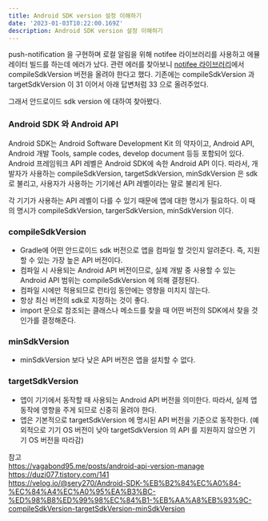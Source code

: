 ```yaml
---
title: Android SDK version 설정 이해하기
date: '2023-01-03T10:22:00.169Z'
description: Android SDK version 설정 이해하기
---
```


push-notification 을 구현하며 로컬 알림을 위해 notifee 라이브러리를 사용하고 에뮬레이터 빌드를 하는데 에러가 났다. 관련 에러를 찾아보니 <a href="https://github.com/invertase/notifee/issues/528" target="_blank">notifee 라이브러리</a>에서 compileSdkVersion 버전을 올려야 한다고 했다.
기존에는 compileSdkVersion 과 targetSdkVersion 이 31 이어서 아래 답변처럼 33 으로 올려주었다.

그래서 안드로이드 sdk version 에 대하여 찾아봤다.

### Android SDK 와 Android API

Android SDK는 Android Software Development Kit 의 약자이고, Android API, Android 개발 Tools, sample codes, develop document 등등 포함되어 있다.
Android 프레임워크 API 레벨은 Android SDK에 속한 Android API 이다.
따라서, 개발자가 사용하는 compileSdkVersion, targetSdkVersion, minSdkVersion 은 sdk 로 불리고, 사용자가 사용하는 기기에선 API 레벨이라는 말로 불리게 된다.

각 기기가 사용하는 API 레벨이 다를 수 있기 때문에 앱에 대한 명시가 필요하다. 이 때의 명시가 compileSdkVersion, targerSdkVersion, minSdkVersion 이다.

### compileSdkVersion

- Gradle에 어떤 안드로이드 sdk 버전으로 앱을 컴파일 할 것인지 알려준다. 즉, 지원할 수 있는 가장 높은 API 버전이다.
- 컴파일 시 사용되는 Android API 버전이므로, 실제 개발 중 사용할 수 있는 Android API 범위는 compileSdkVersion 에 의해 결정된다.
- 컴파일 시에만 적용되므로 런타임 동안에는 영향을 미치지 않는다.
- 항상 최신 버전의 sdk로 지정하는 것이 좋다.
- import 문으로 참조되는 클래스나 메소드를 찾을 때 어떤 버전의 SDK에서 찾을 것인가를 결정해준다.

### minSdkVersion

- minSdkVersion 보다 낮은 API 버전은 앱을 설치할 수 없다.

### targetSdkVersion

- 앱이 기기에서 동작할 때 사용되는 Android API 버전을 의미한다. 따라서, 실제 앱 동작에 영향을 주게 되므로 신중히 올려야 한다.
- 앱은 기본적으로 targetSdkVersion 에 명시된 API 버전을 기준으로 동작한다.
  (예외적으로 기기 OS 버전이 낮아 targetSdkVersion 의 API 를 지원하지 않으면 기기 OS 버전을 따라감)

참고  
https://vagabond95.me/posts/android-api-version-manage  
https://duzi077.tistory.com/141  
https://velog.io/@sery270/Android-SDK-%EB%B2%84%EC%A0%84-%EC%84%A4%EC%A0%95%EA%B3%BC-%ED%98%B8%ED%99%98%EC%84%B1-%EB%AA%A8%EB%93%9C-compileSdkVersion-targetSdkVersion-minSdkVersion
